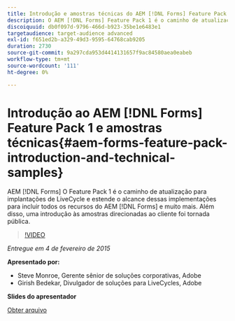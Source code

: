 ```yaml
---
title: Introdução e amostras técnicas do AEM [!DNL Forms] Feature Pack 1
description: O AEM [!DNL Forms] Feature Pack 1 é o caminho de atualização para implantações de LiveCycle e estende o alcance dessas implementações para incluir todos os recursos do AEM [!DNL Forms] mais. Além disso, uma introdução às amostras direcionadas ao cliente foi tornada pública.
discoiquuid: db0f097d-9796-466d-b923-35be1e6483e1
targetaudience: target-audience advanced
exl-id: f651ed2b-a329-49d3-9595-64768cab9205
duration: 2730
source-git-commit: 9a297cda953d4414131657f9ac84580aea0eabeb
workflow-type: tm+mt
source-wordcount: '111'
ht-degree: 0%

---
```


# Introdução ao AEM [!DNL Forms] Feature Pack 1 e amostras técnicas{#aem-forms-feature-pack-introduction-and-technical-samples}

AEM [!DNL Forms] O Feature Pack 1 é o caminho de atualização para implantações de LiveCycle e estende o alcance dessas implementações para incluir todos os recursos do AEM [!DNL Forms] e muito mais. Além disso, uma introdução às amostras direcionadas ao cliente foi tornada pública.

>[!VIDEO](https://video.tv.adobe.com/v/19380/?quality=9)

*Entregue em 4 de fevereiro de 2015*

**Apresentado por:**

* Steve Monroe, Gerente sênior de soluções corporativas, Adobe
* Girish Bedekar, Divulgador de soluções para LiveCycles, Adobe

**Slides do apresentador**

[Obter arquivo](assets/aem-forms-fp1-2015-0204.pdf)
<!--
[Get back to the Overview](https://helpx.adobe.com/experience-manager/kt/eseminars/gems/aem-index.html)
-->
